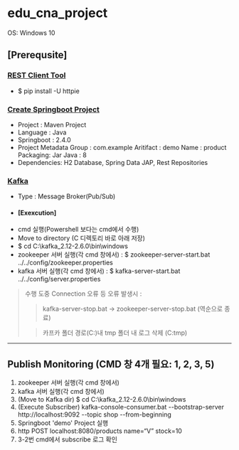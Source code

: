 # edu_cna_project

OS: Windows 10

## [Prerequsite]

### [REST Client Tool](https://github.com/TheOpenCloudEngine/uEngine-cloud/wiki/Httpie-설치)
- $ pip install -U httpie

### [Create Springboot Project](https://start.spring.io/)
- Project : Maven Project
- Language : Java
- Springboot : 2.4.0
- Project Metadata
  Group : com.example
  Aritifact : demo
  Name : product
  Packaging: Jar
  Java : 8
- Dependencies: H2 Database, Spring Data JAP, Rest Repositories

### [Kafka](https://blusky10.tistory.com/366) 
 - Type : Message Broker(Pub/Sub)
 - #### [Exexcution]
 - cmd 실행(Powershell 보다는 cmd에서 수행) 
 - Move to directory (C 디렉토리 바로 아래 저장)
 - $ cd C:\kafka_2.12-2.6.0\bin\windows
 - zookeeper 서버 실행(각 cmd 창에서) : $ zookeeper-server-start.bat ../../config/zookeeper.properties
 - kafka 서버 실행(각 cmd 창에서) : $ kafka-server-start.bat ../../config/server.properties
 
 > 수행 도중 Connection 오류 등 오류 발생시 :
   > > kafka-server-stop.bat → zookeeper-server-stop.bat (역순으로 종료) 
   > 
   > > 카프카 폴더 경로(C:)내 tmp 폴더 내 로그 삭제 (C:tmp)

----

## Publish Monitoring (CMD 창 4개 필요: 1, 2, 3, 5)

 1. zookeeper 서버 실행(각 cmd 창에서)
 2. kafka 서버 실행(각 cmd 창에서) 
 3. (Move to Kafka dir) $ cd C:\kafka_2.12-2.6.0\bin\windows 
 4. (Execute Subscriber) kafka-console-consumer.bat --bootstrap-server http://localhost:9092 --topic shop --from-beginning 
 5. Springboot 'demo' Project 실행 
 6. http POST localhost:8080/products name=“V” stock=10 
 7. 3-2번 cmd에서 subscribe 로그 확인
